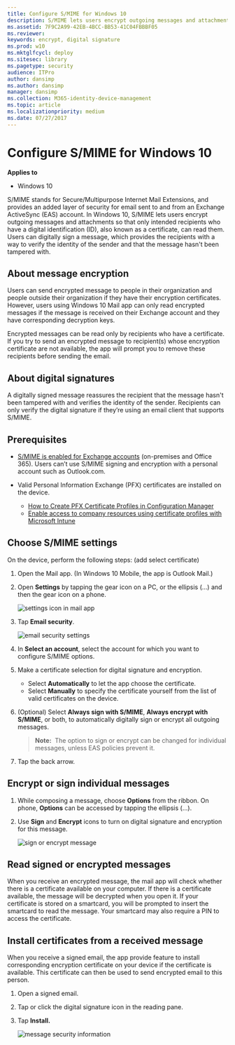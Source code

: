 ```yaml
---
title: Configure S/MIME for Windows 10
description: S/MIME lets users encrypt outgoing messages and attachments so that only intended recipients with a digital ID, aka a certificate, can read them.
ms.assetid: 7F9C2A99-42EB-4BCC-BB53-41C04FBBBF05
ms.reviewer: 
keywords: encrypt, digital signature
ms.prod: w10
ms.mktglfcycl: deploy
ms.sitesec: library
ms.pagetype: security
audience: ITPro
author: dansimp
ms.author: dansimp
manager: dansimp
ms.collection: M365-identity-device-management
ms.topic: article
ms.localizationpriority: medium
ms.date: 07/27/2017
---
```



# Configure S/MIME for Windows 10

**Applies to**
-   Windows 10

S/MIME stands for Secure/Multipurpose Internet Mail Extensions, and provides an added layer of security for email sent to and from an Exchange ActiveSync (EAS) account. In Windows 10, S/MIME lets users encrypt outgoing messages and attachments so that only intended recipients who have a digital identification (ID), also known as a certificate, can read them. Users can digitally sign a message, which provides the recipients with a way to verify the identity of the sender and that the message hasn't been tampered with.

## About message encryption

Users can send encrypted message to people in their organization and people outside their organization if they have their encryption certificates. However, users using Windows 10 Mail app can only read encrypted messages if the message is received on their Exchange account and they have corresponding decryption keys.

Encrypted messages can be read only by recipients who have a certificate. If you try to send an encrypted message to recipient(s) whose encryption certificate are not available, the app will prompt you to remove these recipients before sending the email.

## About digital signatures

A digitally signed message reassures the recipient that the message hasn't been tampered with and verifies the identity of the sender. Recipients can only verify the digital signature if they’re using an email client that supports S/MIME.

## Prerequisites

-   [S/MIME is enabled for Exchange accounts](/microsoft-365/security/office-365-security/s-mime-for-message-signing-and-encryption) (on-premises and Office 365). Users can’t use S/MIME signing and encryption with a personal account such as Outlook.com.
-   Valid Personal Information Exchange (PFX) certificates are installed on the device.

    -   [How to Create PFX Certificate Profiles in Configuration Manager](/previous-versions/system-center/system-center-2012-R2/mt131410(v=technet.10))
    -   [Enable access to company resources using certificate profiles with Microsoft Intune](https://go.microsoft.com/fwlink/p/?LinkId=718216)

## Choose S/MIME settings

On the device, perform the following steps: (add select certificate)
1.  Open the Mail app. (In Windows 10 Mobile, the app is Outlook Mail.)
2.  Open **Settings** by tapping the gear icon on a PC, or the ellipsis (...) and then the gear icon on a phone.

    ![settings icon in mail app](images/mailsettings.png)

3.  Tap **Email security**.

    ![email security settings](images/emailsecurity.png)

4.  In **Select an account**, select the account for which you want to configure S/MIME options.
5.  Make a certificate selection for digital signature and encryption.

    -   Select **Automatically** to let the app choose the certificate.
    -   Select **Manually** to specify the certificate yourself from the list of valid certificates on the device.
6.  (Optional) Select **Always sign with S/MIME**, **Always encrypt with S/MIME**, or both, to automatically digitally sign or encrypt all outgoing messages.

    >**Note:**  The option to sign or encrypt can be changed for individual messages, unless EAS policies prevent it.
     
7.  Tap the back arrow.

## Encrypt or sign individual messages
1.  While composing a message, choose **Options** from the ribbon. On phone, **Options** can be accessed by tapping the ellipsis (...).

2.  Use **Sign** and **Encrypt** icons to turn on digital signature and encryption for this message.

    ![sign or encrypt message](images/signencrypt.png)

## Read signed or encrypted messages

When you receive an encrypted message, the mail app will check whether there is a certificate available on your computer. If there is a certificate available, the message will be decrypted when you open it. If your certificate is stored on a smartcard, you will be prompted to insert the smartcard to read the message. Your smartcard may also require a PIN to access the certificate.

## Install certificates from a received message

When you receive a signed email, the app provide feature to install corresponding encryption certificate on your device if the certificate is available. This certificate can then be used to send encrypted email to this person.

1.  Open a signed email.
2.  Tap or click the digital signature icon in the reading pane.
3.  Tap **Install.**

    ![message security information](images/installcert.png)
 
 